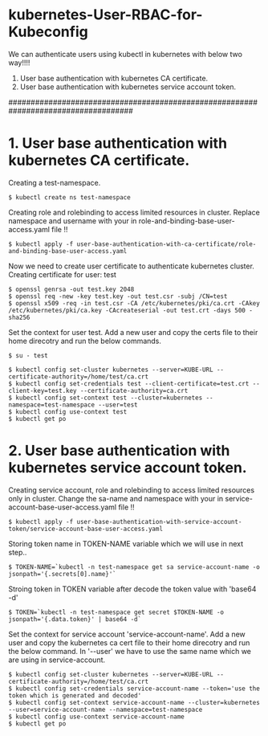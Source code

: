 # kubernetes-User-RBAC-for-Kubeconfig

We can authenticate users using kubectl in kubernetes with below two way!!!!

1. User base authentication with kubernetes CA certificate.
2. User base authentication with kubernetes service account token. 

####################################################################################

# 1. User base authentication with kubernetes CA certificate.

Creating a test-namespace.

`$ kubectl create ns test-namespace`

Creating role and rolebinding to access limited resources in cluster.
 Replace namespace and username with your in role-and-binding-base-user-access.yaml file !!

`$ kubectl apply -f user-base-authentication-with-ca-certificate/role-and-binding-base-user-access.yaml`

Now we need to create user certificate to authenticate kubernetes cluster. Creating certificate for user: test  
```
$ openssl genrsa -out test.key 2048
$ openssl req -new -key test.key -out test.csr -subj /CN=test
$ openssl x509 -req -in test.csr -CA /etc/kubernetes/pki/ca.crt -CAkey /etc/kubernetes/pki/ca.key -CAcreateserial -out test.crt -days 500 -sha256
```
Set the context for user test. Add a new user and copy the certs file to their home direcotry and run the below commands. 

```
$ su - test

$ kubectl config set-cluster kubernetes --server=KUBE-URL --certificate-authority=/home/test/ca.crt
$ kubectl config set-credentials test --client-certificate=test.crt --client-key=test.key --certificate-authority=ca.crt
$ kubectl config set-context test --cluster=kubernetes --namespace=test-namespace --user=test
$ kubectl config use-context test
$ kubectl get po

```



# 2. User base authentication with kubernetes service account token.

Creating service account, role and rolebinding to access limited resources only in cluster.
 Change the sa-name and namespace with your in service-account-base-user-access.yaml file !!

`$ kubectl apply -f user-base-authentication-with-service-account-token/service-account-base-user-access.yaml`

Storing token name in TOKEN-NAME variable which we will use in next step.. 

```
$ TOKEN-NAME=`kubectl -n test-namespace get sa service-account-name -o jsonpath='{.secrets[0].name}'`

```
Stroing token in TOKEN variable after decode the token value with 'base64 -d'

```
$ TOKEN=`kubectl -n test-namespace get secret $TOKEN-NAME -o jsonpath='{.data.token}' | base64 -d`

```

Set the context for service account 'service-account-name'. Add a new user and copy the kubernetes ca cert file to their home direcotry and run the below command.
 In '--user' we have to use the same name which we are using in service-account. 


```
$ kubectl config set-cluster kubernetes --server=KUBE-URL --certificate-authority=/home/test/ca.crt
$ kubectl config set-credentials service-account-name --token='use the token which is generated and decoded'
$ kubectl config set-context service-account-name --cluster=kubernetes --user=service-account-name --namespace=test-namespace
$ kubectl config use-context service-account-name
$ kubectl get po

```

